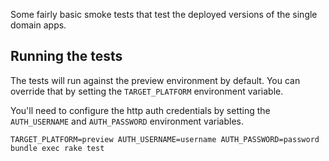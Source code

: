 Some fairly basic smoke tests that test the deployed versions of the single domain apps.

## Running the tests

The tests will run against the preview environment by default.  You can override that by setting the `TARGET_PLATFORM` environment variable.

You'll need to configure the http auth credentials by setting the `AUTH_USERNAME` and `AUTH_PASSWORD` environment variables.

    TARGET_PLATFORM=preview AUTH_USERNAME=username AUTH_PASSWORD=password bundle exec rake test
